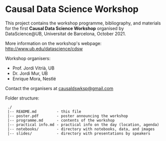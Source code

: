 # Causal Data Science Workshop

This project contains the workshop programme, bibliography, and materials for the first **Causal Data Science Workshop** organised by DataScience@UB, Universitat de Barcelona, October 2021.

More information on the workshop's webpage: http://www.ub.edu/datascience/cdsw

Workshop organisers:

- Prof. Jordi Vitrià, UB
- Dr. Jordi Mur, UB
- Enrique Mora, Nestlé

Contact the organisers at causaldswksp@gmail.com



Folder structure:

~~~Project
 ./
 |-- README.md         - this file
 |-- poster.pdf        - poster announcing the workshop
 |-- programme.md      - contents of the workshop
 |-- practical info.md - practical info on the day (location, agenda)
 |-- notebooks/        - directory with notebooks, data, and images
 |-- slides/           - directory with presentations by speakers
~~~

